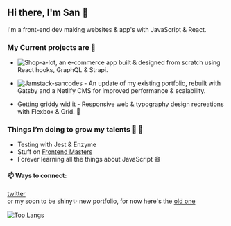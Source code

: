 ## Hi there, I'm San 👋
I'm a front-end dev making websites & app's with JavaScript & React. 
<br>
###  My Current projects are 🔭

* ![Shop-a-lot](https://github.com/san00/online-store), an e-commerce app built & designed from scratch using React hooks, GraphQL & Strapi.

* ![Jamstack-sancodes](https://github.com/san00/Gatsby-sancodes) - An update of my existing portfolio, rebuilt with Gatsby and a Netlify CMS for improved performance & scalability. 

* Getting griddy wid it - Responsive web & typography design recreations with Flexbox & Grid. :art: <br>

### Things I’m doing to grow my talents  🌱 :open_book:

* Testing with Jest & Enzyme 
* Stuff on [Frontend Masters](https://frontendmasters.com/learn/)
* Forever learning all the things about JavaScript :smile: 

#### 📫 Ways to connect: 

 [twitter](https://twitter.com/sancodes)
 <br>
 or my soon to be shiny:sparkles: new portfolio, for now here's the [old one](https://www.san.codes/)

[![Top Langs](https://github-readme-stats.vercel.app/api/top-langs/?username=san00&layout=compact)](https://github.com/san00/github-readme-stats)
